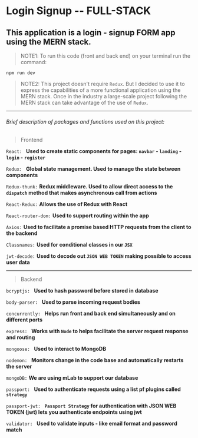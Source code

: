 # Login Signup -- FULL-STACK

## This application is a login - signup FORM app using the MERN stack.
> NOTE1:
To run this code (front and back end) on your terminal run the command:
```
npm run dev

```
> NOTE2:
This project doesn't require `Redux`. But I decided to use it to express the capabilities of a more functional application using the MERN stack. Once in the industry a  large-scale project following the MERN stack can take advantage of the use of `Redux`.

---------------------------------------------

###### Brief description of packages and functions used on this project:

> Frontend

`React: `
**Used to create static components for pages: `navbar` - `landing` - `login` - `register`**

`Redux: `
**Global state management. Used to manage the state between components**

`Redux-thunk:`
**Redux middleware. Used to allow direct access to the `dispatch` method that makes asynchronous call from actions**

`React-Redux:`
**Allows the use of Redux with React**

`React-router-dom:`
**Used to support routing within the app**

`Axios:`
**Used to facilitate a promise based HTTP requests from the client to the backend**

`Classnames:`
**Used for conditional classes in our `JSX`**

`jwt-decode:`
**Used to decode out `JSON WEB TOKEN` making possible to access user data**

----------------------------------------------
> Backend

`bcryptjs: `
**Used to hash password before stored in database**

`body-parser: `
**Used to parse incoming request bodies**

`concurrently: `
**Helps run front and back end simultaneously and on different ports**

`express: `
**Works with `Node` to helps facilitate the server request response and routing**

`mongoose: `
**Used to interact to MongoDB**

`nodemon: `
**Monitors change in the code base and automatically restarts the server**

`mongoDB:`
**We are using mLab to support our database**

`passport: `
**Used to authenticate requests using a list pf plugins called `strategy`**

`passport-jwt: `
**`Passport Strategy` for authentication with JSON WEB TOKEN (jwt) lets you authenticate endpoints using jwt**

`validator: `
**Used to validate inputs - like email format and password match**
